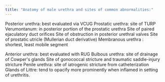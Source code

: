 ```yaml
---
title: "Anatomy of male urethra and sites of common abnormalities:"
---
```

Posterior urethra: best evaluated via VCUG
Prostatic urethra: site of TURP
Verumontanum: in posterior portion of the prostatic urethra
Site of paired ejaculatory duct orifices
Site of obstruction in posterior urethral valves
Site of prostatic utricle (Mullerian duct derivative)
Membranous urethra : shortest, least mobile segment

Anterior urethra: best evaluated with RUG
Bulbous urethra: site of drainage of Cowper's glands
Site of gonococcal stricture and traumatic saddle-injury stricture
Penile urethra: site of iatrogenic stricture from catheterization
Glands of Littre: tend to opacify more prominently when inflamed in setting of urethritis.

